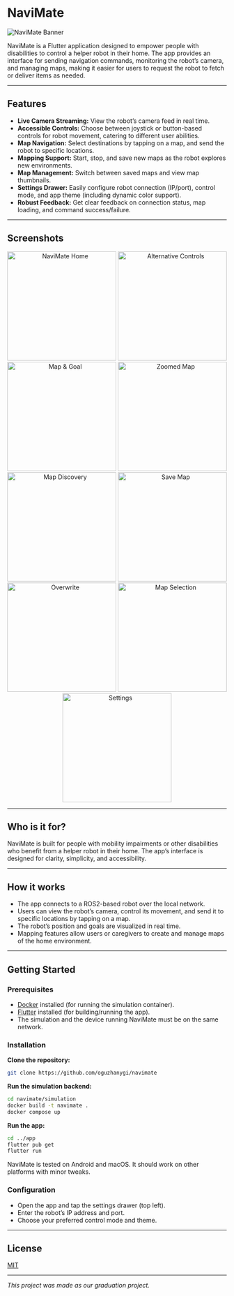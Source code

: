 # NaviMate

![NaviMate Banner](assets/banner.png)

NaviMate is a Flutter application designed to empower people with disabilities to control a helper robot in their home. The app provides an interface for sending navigation commands, monitoring the robot’s camera, and managing maps, making it easier for users to request the robot to fetch or deliver items as needed.

---

## Features

- **Live Camera Streaming:** View the robot’s camera feed in real time.
- **Accessible Controls:** Choose between joystick or button-based controls for robot movement, catering to different user abilities.
- **Map Navigation:** Select destinations by tapping on a map, and send the robot to specific locations.
- **Mapping Support:** Start, stop, and save new maps as the robot explores new environments.
- **Map Management:** Switch between saved maps and view map thumbnails.
- **Settings Drawer:** Easily configure robot connection (IP/port), control mode, and app theme (including dynamic color support).
- **Robust Feedback:** Get clear feedback on connection status, map loading, and command success/failure.

---

## Screenshots

<p align="center">
  <img src="assets/screenshots/camera_view.png" alt="NaviMate Home" width="250"/>
  <img src="assets/screenshots/button_controls.png" alt="Alternative Controls" width="250"/>
  <img src="assets/screenshots/map.png" alt="Map & Goal" width="250"/>
  <img src="assets/screenshots/zoomed_map.png" alt="Zoomed Map" width="250"/>
  <img src="assets/screenshots/discover_map.png" alt="Map Discovery" width="250"/>
  <img src="assets/screenshots/save_map.png" alt="Save Map" width="250"/>
  <img src="assets/screenshots/overwrite.png" alt="Overwrite" width="250"/>
  <img src="assets/screenshots/select_map.png" alt="Map Selection" width="250"/>
  <img src="assets/screenshots/settings.png" alt="Settings" width="250"/>
</p>

---

## Who is it for?

NaviMate is built for people with mobility impairments or other disabilities who benefit from a helper robot in their home. The app’s interface is designed for clarity, simplicity, and accessibility.

---

## How it works

- The app connects to a ROS2-based robot over the local network.
- Users can view the robot’s camera, control its movement, and send it to specific locations by tapping on a map.
- The robot’s position and goals are visualized in real time.
- Mapping features allow users or caregivers to create and manage maps of the home environment.

---

## Getting Started

### Prerequisites

- [Docker](https://www.docker.com/) installed (for running the simulation container).
- [Flutter](https://flutter.dev) installed (for building/running the app).
- The simulation and the device running NaviMate must be on the same network.

### Installation

**Clone the repository:**
```sh
git clone https://github.com/oguzhanygi/navimate
```

**Run the simulation backend:**
```sh
cd navimate/simulation
docker build -t navimate .
docker compose up
```

**Run the app:**
```sh
cd ../app
flutter pub get
flutter run
```

NaviMate is tested on Android and macOS. It should work on other platforms with minor tweaks.

### Configuration

- Open the app and tap the settings drawer (top left).
- Enter the robot’s IP address and port.
- Choose your preferred control mode and theme.

---

## License

[MIT](LICENSE)

---

*This project was made as our graduation project.*

